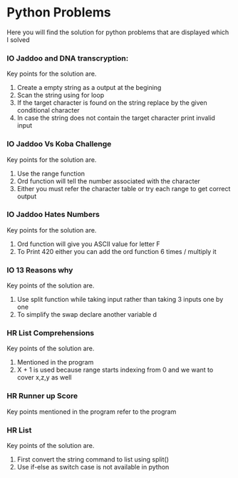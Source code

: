 # Python Problems

Here you will find the solution for python problems that are displayed which I solved

### IO Jaddoo and DNA transcryption:
  Key points for the solution are.
  1. Create a empty string as a output at the begining
  2. Scan the string using for loop
  3. If the target character is found on the string replace by the given conditional character
  4. In case the string does not contain the target character print invalid input
  
  
### IO Jaddoo Vs Koba Challenge
   Key points for the solution are.
   1. Use the range function
   2. Ord function will tell the number associated with the character
   3. Either you must refer the character table or try each range to get correct output

### IO Jaddoo Hates Numbers
   Key points for the solution are.
   1. Ord function will give you ASCII value for letter F
   2. To Print 420 either you can add the ord function 6 times / multiply it

### IO 13 Reasons why
   Key points of the solution are.
   1. Use split function while taking input rather than taking 3 inputs one by one
   2. To simplify the swap declare another variable d

### HR List Comprehensions
   Key points of the solution are.
   1. Mentioned in the program
   2. X + 1 is used because range starts indexing from 0 and we want to cover x,z,y as well

### HR Runner up Score
   Key points mentioned in the program refer to the program
   
### HR List
   Key points of the solution are.
   1. First convert the string command to list using split()
   2. Use if-else as switch case is not available in python
